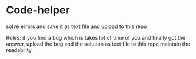 # Code-helper
solve errors and save it as text file and upload to this repo

Rules: if you find a bug which is takes lot of time of you and finally got the answer, upload the bug and the solution as text file to this repo maintain the readability
